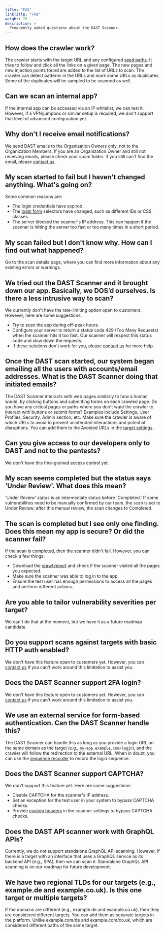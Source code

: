 ```yaml
---
title: "FAQ"
linkTitle: "FAQ"
weight: 70
description: >
  Frequently asked questions about the DAST Scanner.
---
```


## How does the crawler work?
The crawler starts with the target URL and any configured [seed paths]. It tries to follow and click all the links on a given page. The new pages and new injection points found are added to the list of URLs to scan. The crawler can detect patterns in the URLs and mark some URLs as duplicates. Some of the duplicates will be sampled to be scanned as well.

## Can we scan an internal app?
If the internal app can be accessed via an IP whitelist, we can test it. However, if a VPN/jumpbox or similar setup is required, we don't support that level of advanced configuration yet.

## Why don't I receive email notifications?
We send DAST emails to the Organization Owners only, not to the Organization Members. If you are an Organization Owner and still not receiving emails, please check your spam folder. If you still can't find the email, please [contact us].

## My scan started to fail but I haven't changed anything. What's going on?
Some common reasons are:
- The login credentials have expired.
- The [login form] selectors have changed, such as different IDs or CSS classes.
- The server blocked the scanner's IP address. This can happen if the scanner is hitting the server too fast or too many times in a short period.

## My scan failed but I don't know why. How can I find out what happened?
Go to the scan details page, where you can find more information about any existing errors or warnings.

## We tried out the DAST Scanner and it brought down our app. Basically, we DOS’d ourselves. Is there a less intrusive way to scan?
We currently don't have the rate-limiting option open to customers. However, here are some suggestions:
- Try to scan the app during off-peak hours.
- Configure your server to return a status code 429 (Too Many Requests) when the scanner hits it too fast. Our scanner will respect this status code and slow down the requests.
- If these solutions don't work for you, please [contact us] for more help.

## Once the DAST scan started, our system began emailing all the users with accounts/email addresses. What is the DAST Scanner doing that initiated emails?
The DAST Scanner interacts with web pages similarly to how a human would, by clicking buttons and submitting forms on each crawled page. Do you have any critical pages or paths where you don't want the crawler to interact with buttons or submit forms? Examples include Settings, User Profiles, Security, Admin section, etc. Make sure the crawler is aware of which URLs to avoid to prevent unintended interactions and potential disruptions. You can add them to the Avoided URLs in the [target settings].

## Can you give access to our developers only to DAST and not to the pentests?
We don't have this fine-grained access control yet.

## My scan seems completed but the status says 'Under Review'. What does this mean?
'Under Review' status is an intermediate status before 'Completed.' If some vulnerabilities need to be manually confirmed by our team, the scan is set to Under Review; after this manual review, the scan changes to Completed.

## The scan is completed but I see only one finding. Does this mean my app is secure? Or did the scanner fail?
If the scan is completed, then the scanner didn't fail. However, you can check a few things:
- Download the [crawl report] and check if the scanner visited all the pages you expected.
- Make sure the scanner was able to log in to the app.
- Ensure the test user has enough permissions to access all the pages and perform different actions.

## Are you able to tailor vulnerability severities per target?
We can't do that at the moment, but we have it as a future roadmap candidate.

## Do you support scans against targets with basic HTTP auth enabled?
We don't have this feature open to customers yet. However, you can [contact us] if you can't work around this limitation to assist you.

## Does the DAST Scanner support 2FA login?
We don't have this feature open to customers yet. However, you can [contact us] if you can't work around this limitation to assist you.

## We use an external service for form-based authentication. Can the DAST Scanner handle this?
The DAST Scanner can handle this as long as you provide a login URL on the same domain as the target (e.g., `my-app.example.com/login`), and the crawler will follow the redirection to the external URL.
When in doubt, you can use the [sequence recorder] to record the login sequence.

## Does the DAST Scanner support CAPTCHA?
We don't support this feature yet. Here are some suggestions:
- Disable CAPTCHA for the scanner's IP address.
- Set an exception for the test user in your system to bypass CAPTCHA checks.
- Provide [custom headers] in the scanner settings to bypass CAPTCHA checks.

## Does the DAST API scanner work with GraphQL APIs?
Currently, we do not support standalone GraphQL API scanning. However, if there is a target with an interface that uses a GraphQL service as its backend API (e.g., SPA), then we can scan it. Standalone GraphQL API scanning is on our roadmap for future development.

## We have two regional TLDs for our targets (e.g., example.de and example.co.uk). Is this one target or multiple targets?
If the domains are different (e.g., example.de and example.co.uk), then they are considered different targets. You can add them as separate targets in the platform. Unlike example.com/de and example.com/co.uk, which are considered different paths of the same target.

<!-- links -->

[target settings]: /platform-deep-dive/scans/targets/#configuring-a-target
[custom headers]: /platform-deep-dive/scans/target-auth/#custom-headers
[seed paths]: /platform-deep-dive/scans/targets/#configuring-a-target
[contact us]: mailto:dast@cobalt.io
[login form]: /platform-deep-dive/scans/target-auth/#using-a-login-form
[crawl report]: /platform-deep-dive/scans/#crawl-report
[sequence recorder]: /platform-deep-dive/scans/sequence-recorder
